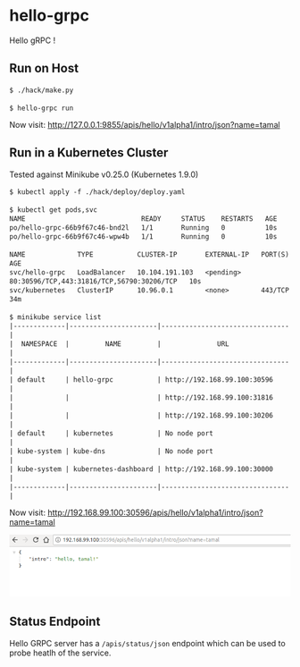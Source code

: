 # hello-grpc
Hello gRPC !

## Run on Host
```console
$ ./hack/make.py

$ hello-grpc run
```

Now visit: http://127.0.0.1:9855/apis/hello/v1alpha1/intro/json?name=tamal

## Run in a Kubernetes Cluster
Tested against Minikube v0.25.0 (Kubernetes 1.9.0)

```console
$ kubectl apply -f ./hack/deploy/deploy.yaml

$ kubectl get pods,svc
NAME                             READY     STATUS    RESTARTS   AGE
po/hello-grpc-66b9f67c46-bnd2l   1/1       Running   0          10s
po/hello-grpc-66b9f67c46-wpw4b   1/1       Running   0          10s

NAME             TYPE           CLUSTER-IP       EXTERNAL-IP   PORT(S)                                      AGE
svc/hello-grpc   LoadBalancer   10.104.191.103   <pending>     80:30596/TCP,443:31816/TCP,56790:30206/TCP   10s
svc/kubernetes   ClusterIP      10.96.0.1        <none>        443/TCP                                      34m

$ minikube service list
|-------------|----------------------|--------------------------------|
|  NAMESPACE  |         NAME         |              URL               |
|-------------|----------------------|--------------------------------|
| default     | hello-grpc           | http://192.168.99.100:30596    |
|             |                      | http://192.168.99.100:31816    |
|             |                      | http://192.168.99.100:30206    |
| default     | kubernetes           | No node port                   |
| kube-system | kube-dns             | No node port                   |
| kube-system | kubernetes-dashboard | http://192.168.99.100:30000    |
|-------------|----------------------|--------------------------------|

```

Now visit: http://192.168.99.100:30596/apis/hello/v1alpha1/intro/json?name=tamal

![hello-grpc](/docs/images/hello-grpc.png)


## Status Endpoint

Hello GRPC server has a `/apis/status/json` endpoint which can be used to probe heatlh of the service.
